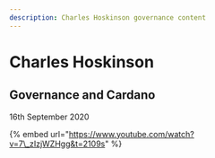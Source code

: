 ```yaml
---
description: Charles Hoskinson governance content
---
```


# Charles Hoskinson

## Governance and Cardano

16th September 2020

{% embed url="https://www.youtube.com/watch?v=7\_zIzjWZHgg&t=2109s" %}



